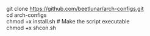 git clone https://github.com/beetlunar/arch-configs.git<br>
cd arch-configs<br>
chmod +x install.sh # Make the script executable<br>
chmod +x shcon.sh
